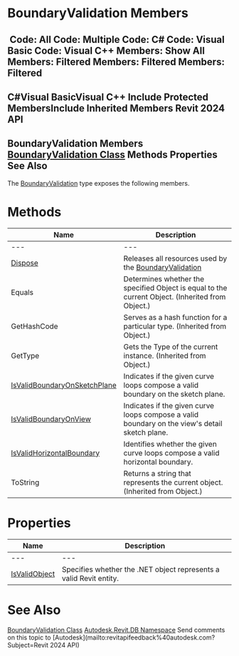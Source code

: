 # BoundaryValidation Members

﻿
 Code: All Code: Multiple Code: C# Code: Visual Basic Code: Visual C++  Members: Show All Members: Filtered Members: Filtered Members: Filtered   
---  
C#Visual BasicVisual C++
Include Protected MembersInclude Inherited Members
Revit 2024 API  
---  
BoundaryValidation Members  
[BoundaryValidation Class](82d6e0c5-f102-ce90-9521-3c2e74fbd495.md "BoundaryValidation Class") Methods Properties See Also  
---  
The [BoundaryValidation](82d6e0c5-f102-ce90-9521-3c2e74fbd495.md "BoundaryValidation Class") type exposes the following members.
# Methods
| Name | Description |
| --- | --- |
| --- | --- | --- |
| [Dispose](a6a9cd7e-9079-8b55-638b-36e40398597b.md "Dispose Method") | Releases all resources used by the [BoundaryValidation](82d6e0c5-f102-ce90-9521-3c2e74fbd495.md "BoundaryValidation Class") |
| Equals | Determines whether the specified Object is equal to the current Object. (Inherited from Object.) |
| GetHashCode | Serves as a hash function for a particular type.  (Inherited from Object.) |
| GetType | Gets the Type of the current instance. (Inherited from Object.) |
| [IsValidBoundaryOnSketchPlane](b7569e51-3390-b666-1d92-b3994f1b863c.md "IsValidBoundaryOnSketchPlane Method") | Indicates if the given curve loops compose a valid boundary on the sketch plane. |
| [IsValidBoundaryOnView](35ee6236-a777-c509-f53a-f169eb5ecee8.md "IsValidBoundaryOnView Method") | Indicates if the given curve loops compose a valid boundary on the view's detail sketch plane. |
| [IsValidHorizontalBoundary](4bd740a2-fa9e-24c5-eb53-c0dac642f1e9.md "IsValidHorizontalBoundary Method") | Identifies whether the given curve loops compose a valid horizontal boundary. |
| ToString | Returns a string that represents the current object. (Inherited from Object.) |

# Properties
| Name | Description |
| --- | --- |
| --- | --- | --- |
| [IsValidObject](f4be4313-5d88-58ba-5f10-e2e5ca2d1d83.md "IsValidObject Property") | Specifies whether the .NET object represents a valid Revit entity. |

# See Also
[BoundaryValidation Class](82d6e0c5-f102-ce90-9521-3c2e74fbd495.md "BoundaryValidation Class")
[Autodesk.Revit.DB Namespace](87546ba7-461b-c646-cbb1-2cb8f5bff8b2.md "Autodesk.Revit.DB Namespace")
Send comments on this topic to [Autodesk](mailto:revitapifeedback%40autodesk.com?Subject=Revit 2024 API)